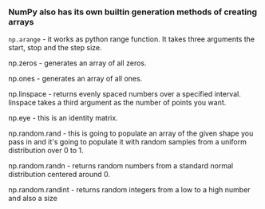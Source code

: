 ### NumPy also has its own builtin generation methods of creating arrays

```np.arange``` - it works as python range function. It takes three arguments the start, stop and the step size.

np.zeros - generates an array of all zeros.

np.ones - generates an array of all ones.

np.linspace - returns evenly spaced numbers over a specified interval. linspace takes a third argument as the number of points you want.

np.eye - this is an identity matrix.

np.random.rand - this is going to populate an array of the given shape you pass in and it's going to populate it with random samples from a uniform distribution over 0 to 1.

np.random.randn - returns random numbers from a standard normal distribution centered around 0.

np.random.randint - returns random integers from a low to a high number and also a size
